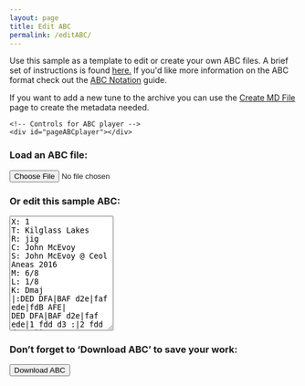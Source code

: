 ```yaml
---
layout: page
title: Edit ABC
permalink: /editABC/
---
```


Use this sample as a template to edit or create your own ABC files.
A brief set of instructions is found <a href="/editingABC/">here.</a> If you'd like more information on the ABC format
check out the
<a href="http://abcnotation.com/wiki/abc:standard:v2.2">ABC Notation</a>
guide.

If you want to add a new tune to the archive you can use the
[Create MD File](/createMD/) page to create the metadata needed.

<div class="row">
    <!-- Draw the dots -->
    <div class="output">
        <div id="abcPaper" class="abcPaper"></div>
        <div id="abcAudio"></div>
        <!-- Show ABC errors -->
        <div id='abcWarnings'></div>
    </div>

    <!-- Controls for ABC player -->
    <div id="pageABCplayer"></div>
</div>
<!-- Group the input and controls for ABC-->
<div class="row">
    <h3>Load an ABC file:</h3>
    <input type="file" id="files" class='filterButton' name="files[]" accept=".abc" />
    <output id="fileInfo"></output>
    <p />
</div>
<div class="row">
    <h3>Or edit this sample ABC:</h3>
    <!-- Read the modified ABC and play if requested -->
    <textarea name='abc' id="textAreaABC" class="abcText" rows="13" spellcheck="false">
X: 1
T: Kilglass Lakes
R: jig
C: John McEvoy
S: John McEvoy @ Ceol Aneas 2016
M: 6/8
L: 1/8
K: Dmaj
|:DED DFA|BAF d2e|faf ede|fdB AFE|
DED DFA|BAF d2e|faf ede|1 fdd d3 :|2 fdd d2 e ||
|:faa fbb|afe ~f3|faf dBA| (3Bcd B AFE|
DED DFA|BAF d2e|faf ede|1 fdd d2 e :|2 fdd d2 D ||
</textarea>

</div>
<div class="row">
    <!-- Allow the user to save their ABC-->
    <h3>Don’t forget to ‘Download ABC’ to save your work:</h3>
    <form>
        <span title="Download the ABC you've entered. Don't lose your work!">
            <input value='Download ABC' type='button' class='filterButton'
                onclick='wssTools.downloadABCFile(document.getElementById("textAreaABC").value)' />
        </span>
    </form>
    <p />
</div>

<script>
let abcEditor = null;

document.addEventListener("DOMContentLoaded", function (event) {
    // Check for the various File API support.
    var fileInfo = document.getElementById('fileInfo');
    if (window.File && window.FileReader && window.FileList && window.Blob) {
        document.getElementById('files').addEventListener('change', handleABCFileSelect, false);
    } else {
        fileInfo.innerHTML = 'The File APIs are not fully supported in this browser.';
    }

    // Display the ABC in the textbox as dots
     abcEditor = new window.ABCJS.Editor("textAreaABC", {
                paper_id: "abcPaper",
                warnings_id:"abcWarnings",
                render_options: {responsive: 'resize'},
                indicate_changed: "true",
                synth: { el: "#abcAudio", options: {
                        displayLoop: false,
                        displayRestart: true,
                        displayPlay: true,
                        displayProgress: true,
                        displayWarp: false
                    }
                }
            });
});

function handleABCFileSelect(evt) {
    evt.stopPropagation();
    evt.preventDefault();

    var files = evt.target.files; // FileList object.

    // files is a FileList of File objects. List some properties.
    for (var i = 0, f; f = files[i]; i++) {
        var reader = new FileReader();

        reader.onload = function(e) {
            // Is ABC file valid?
            if ((wssTools.getABCheaderValue("X:", this.result) == '')
                || (wssTools.getABCheaderValue("T:", this.result) == '')
                || (wssTools.getABCheaderValue("K:", this.result) == '')) { fileInfo.innerHTML = "Invalid ABC file";
                return (1);
            }

            // Show the dots
            textAreaABC.value = this.result + "\n";

            // Gross hack to get the ABC to draw after file is loaded
            // The option 'drawABChack' doesn't exist and is silently ignored
            // but the page is redrawn
            abcEditor.paramChanged({drawABChack: 1});
        };
        reader.readAsText(f);
    }
}
</script>
